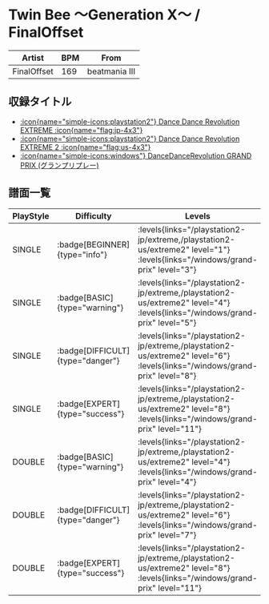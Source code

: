 # Twin Bee ～Generation X～ / FinalOffset

|Artist|BPM|From|
|------|---|----|
|FinalOffset|169|beatmania III|

## 収録タイトル

- [:icon{name="simple-icons:playstation2"} Dance Dance Revolution EXTREME :icon{name="flag:jp-4x3"}](/playstation2-jp/extreme)
- [:icon{name="simple-icons:playstation2"} Dance Dance Revolution EXTREME 2 :icon{name="flag:us-4x3"}](/playstation2-us/extreme2)
- [:icon{name="simple-icons:windows"} DanceDanceRevolution GRAND PRIX (グランプリプレー)](/windows/grand-prix)

## 譜面一覧

|PlayStyle|Difficulty|Levels|Notes|Movie|
|---------|----------|------|-----|-----|
|SINGLE| :badge[BEGINNER]{type="info"}| :levels{links="/playstation2-jp/extreme,/playstation2-us/extreme2" level="1"} :levels{links="/windows/grand-prix" level="3"}|75/0||
|SINGLE| :badge[BASIC]{type="warning"}| :levels{links="/playstation2-jp/extreme,/playstation2-us/extreme2" level="4"} :levels{links="/windows/grand-prix" level="5"}|112/3||
|SINGLE| :badge[DIFFICULT]{type="danger"}| :levels{links="/playstation2-jp/extreme,/playstation2-us/extreme2" level="6"} :levels{links="/windows/grand-prix" level="8"}|173/9||
|SINGLE| :badge[EXPERT]{type="success"}| :levels{links="/playstation2-jp/extreme,/playstation2-us/extreme2" level="8"} :levels{links="/windows/grand-prix" level="11"}|242/15||
|DOUBLE| :badge[BASIC]{type="warning"}| :levels{links="/playstation2-jp/extreme,/playstation2-us/extreme2" level="4"} :levels{links="/windows/grand-prix" level="4"}|111/3||
|DOUBLE| :badge[DIFFICULT]{type="danger"}| :levels{links="/playstation2-jp/extreme,/playstation2-us/extreme2" level="6"} :levels{links="/windows/grand-prix" level="7"}|164/13||
|DOUBLE| :badge[EXPERT]{type="success"}| :levels{links="/playstation2-jp/extreme,/playstation2-us/extreme2" level="8"} :levels{links="/windows/grand-prix" level="11"}|233/11||
